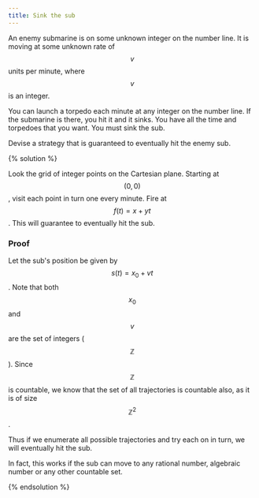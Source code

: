 ```yaml
---
title: Sink the sub
---
```


An enemy submarine is on some unknown integer on the number line. It is moving
at some unknown rate of  $$ v $$  units per minute, where  $$ v $$  is an integer.

You can launch a torpedo each minute at any integer on the number line. If the
submarine is there, you hit it and it sinks. You have all the time and torpedoes
that you want. You must sink the sub.

Devise a strategy that is guaranteed to eventually hit the enemy sub.

{% solution %}

Look the grid of integer points on the Cartesian plane. Starting at $$ (0,0) $$,
visit each point in turn one every minute. Fire at  $$ f(t) = x + y t $$ . This will
guarantee to eventually hit the sub.

### Proof

Let the sub's position be given by  $$ s(t) = x_0 + v t $$ . Note that both  $$ x_0 $$  and
 $$ v $$  are the set of integers ( $$ \mathbb{Z} $$ ). Since  $$ \mathbb{Z} $$  is countable,
we know that the set of all trajectories is countable also, as it is of size
 $$ \mathbb{Z}^2 $$ .

Thus if we enumerate all possible trajectories and try each on in turn, we will
eventually hit the sub.

In fact, this works if the sub can move to any rational number, algebraic number
or any other countable set.

{% endsolution %}
